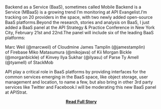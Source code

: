 <p>Backend as a Service (BaaS), sometimes called Mobile Backend is a Service (MBaaS) is a growing trend I&rsquo;m monitoring at API Evangelist.I&rsquo;m tracking on 20 providers in the space, with two newly added open-source BaaS platforms.Beyond the research, stories and analysis on BaaS, I just added a BaaS panel at the API Strategy &amp; Practice Conference in New York City, February 21st and 22nd.The panel will include six of the leading BaaS platforms:

Marc Weil (@marcweil) of&nbsp;Cloudmine
James Tamplin (@jamestamplin) of&nbsp;Firebase
Miko Matasumura (@mikojava) of&nbsp;Kii
Morgan Bickle (@morganbickle) of&nbsp;Kinvey
Ilya Sukhar (@ilyasu) of&nbsp;Parse
Ty Amell (@tyamell) of&nbsp;StackMob&nbsp;


API play a critical role in BaaS platforms by providing interfaces for the common services emerging in the BaaS space, like object storage, user management and location, to name a few, but also bring in other 3rd party services like Twitter and Facebook.I will be moderating this new BaaS panel at APIStrat.</p>
<center><p><a href="http://www.apievangelist.com/2013/01/18/six-of-the-top-backend-as-a-servicebaas-discussing-industry-at-apistrat-in-nyc/" style='padding:25px; font-sze:18px; font-weight: bold;'>Read Full Story</a></p></center>
